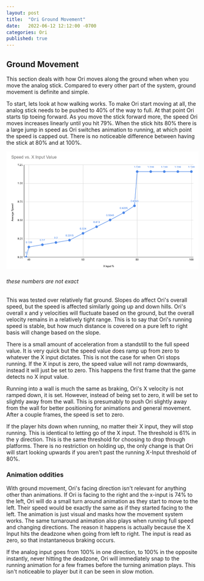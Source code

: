 ```yaml
---
layout: post
title:  "Ori Ground Movement"
date:   2022-06-12 12:12:00 -0700
categories: Ori
published: true
---
```


## Ground Movement

This section deals with how Ori moves along the ground when when you move the analog stick. Compared to every other part of the system, ground movement is definite and simple.

To start, lets look at how walking works. To make Ori start moving at all, the analog stick needs to be pushed to 40% of the way to full. At that point Ori starts tip toeing forward. As you move the stick forward more, the speed Ori moves increases linearly until you hit 79%. When the stick hits 80% there is a large jump in speed as Ori switches animation to running, at which point the speed is capped out. There is no noticeable difference between having the stick at 80% and at 100%.

![groundChart](/_images/groundChart1.png)
###### these numbers are not exact

This was tested over relatively flat ground. Slopes do affect Ori's overall speed, but the speed is affected similarly going up and down hills. Ori's overall x and y velocities will fluctuate based on the ground, but the overall velocity remains in a relatively tight range. This is to say that Ori's running speed is stable, but how much distance is covered on a pure left to right basis will change based on the slope.

There is a small amount of acceleration from a standstill to the full speed value. It is very quick but the speed value does ramp up from zero to whatever the X input dictates. This is not the case for when Ori stops running. If the X input is zero, the speed value will not ramp downwards, instead it will just be set to zero. This happens the first frame that the game detects no X input value.

Running into a wall is much the same as braking, Ori's X velocity is not ramped down, it is set. However, instead of being set to zero, it will be set to slightly away from the wall. This is presumably to push Ori slightly away from the wall for better positioning for animations and general movement. After a couple frames, the speed is set to zero.


If the player hits down when running, no matter their X input, they will stop running. This is identical to letting go of the X input. The threshold is 61% in the y direction. This is the same threshold for choosing to drop through platforms.
There is no restriction on holding up, the only change is that Ori will start looking upwards if you aren't past the running X-Input threshold of 80%.


### Animation oddities
With ground movement, Ori's facing direction isn't relevant for anything other than animations. If Ori is facing to the right and the x-input is 74% to the left, Ori will do a small turn around animation as they start to move to the left. Their speed would be exactly the same as if they started facing to the left. The animation is just visual and masks how the movement system works.
The same turnaround animation also plays when running full speed and changing directions. The reason it happens is actually because the X Input hits the deadzone when going from left to right. The input is read as zero, so that instantaneous braking occurs.

If the analog input goes from 100% in one direction, to 100% in the opposite instantly, never hitting the deadzone, Ori will immediately snap to the running animation for a few frames before the turning animation plays. This isn't noticeable to player but it can be seen in slow motion.

